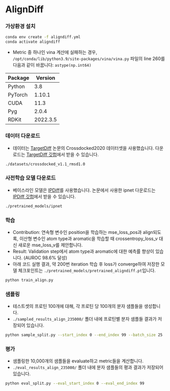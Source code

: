 # AlignDiff

### 가상환경 설치
```bash
conda env create -f aligndiff.yml
conda activate aligndiff
```

- Metric 중 하나인 vina 계산에 실패하는 경우, `/opt/conda/lib/python3.9/site-packages/vina/vina.py` 파일의 line 260를 다음과 같이 바꿉니다: `astype(np.int64)`

| Package           | Version   |
|-------------------|-----------|
| Python            | 3.8       |
| PyTorch           | 1.10.1    |
| CUDA              | 11.3      |
| Pyg               | 2.0.4     |
| RDKit             | 2022.3.5  |


### 데이터 다운로드
- 데이터는 [TargetDiff](https://arxiv.org/abs/2303.03543) 논문의 Crossdocked2020 데이터셋을 사용했습니다. 다운로드는 [TargetDiff 깃헙](https://github.com/guanjq/targetdiff?tab=readme-ov-file#data)에서 받을 수 있습니다.
```bash
./datasets/crossdocked_v1.1_rmsd1.0
```


### 사전학습 모델 다운로드
- 베이스라인 모델은 [IPDiff](https://openreview.net/forum?id=qH9nrMNTIW)를 사용했습니다. 논문에서 사용한 ipnet 다운로드는 [IPDiff 깃헙](https://github.com/YangLing0818/IPDiff/tree/main?tab=readme-ov-file#%EF%B8%8F%EF%B8%8Fpretrained-ipdiff)에서 받을 수 있습니다.
```bash
./pretrained_models/ipnet
```


### 학습
- Contribution: 연속형 변수인 position을 학습하는 mse_loss_pos과 align되도록, 이산형 변수인 atom type과 aromatic을 학습할 때 crossentropy_loss_v 대신 새로운 mse_loss_v를 제안합니다.
- Result: Validation step에서 atom type과 aromatic에 대한 예측률 향상이 있습니다. (AUROC 98.6% 달성)
- 아래 코드 실행 결과, 약 200번 iteration 학습 후 loss가 converge하여 저장한 모델 체크포인트는 `./pretrained_models/pretrained_aligndiff.pt`입니다.
```bash
python train_align.py
```


### 샘플링
- 테스트셋의 프로틴 100개에 대해, 각 프로틴 당 100개의 분자 샘플들을 생성합니다.
- `./sampled_results_align_235000/` 폴더 내에 프로틴별 분자 샘플들 결과가 저장되어 있습니다.
```bash
python sample_split.py --start_index 0 --end_index 99 --batch_size 25
```


### 평가
- 샘플링한 10,000개의 샘플들을 evaluate하고 metric들을 계산합니다.
- `./eval_results_align_235000/` 폴더 내에 분자 샘플들의 평과 결과가 저장되어 있습니다.
```bash
python eval_split.py --eval_start_index 0 --eval_end_index 99
```
